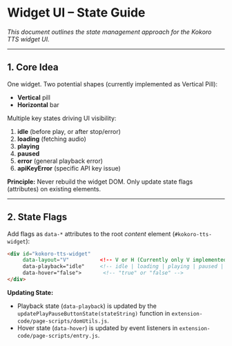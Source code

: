 # Widget UI – State Guide
*This document outlines the state management approach for the Kokoro TTS widget UI.*

---

## 1. Core Idea
One widget.
Two potential shapes (currently implemented as Vertical Pill):

*   **Vertical** pill
*   **Horizontal** bar

Multiple key states driving UI visibility:

1.  **idle** (before play, or after stop/error)
2.  **loading** (fetching audio)
3.  **playing**
4.  **paused**
5.  **error** (general playback error)
6.  **apiKeyError** (specific API key issue)

**Principle:** Never rebuild the widget DOM. Only update state flags (attributes) on existing elements.

---

## 2. State Flags
Add flags as `data-*` attributes to the root *content* element (`#kokoro-tts-widget`):

```html
<div id="kokoro-tts-widget"
     data-layout="V"          <!-- V or H (Currently only V implemented) -->
     data-playback="idle"     <!-- idle | loading | playing | paused | error | apiKeyError -->
     data-hover="false">       <!-- "true" or "false" -->
</div>
```

**Updating State:**
*   Playback state (`data-playback`) is updated by the `updatePlayPauseButtonState(stateString)` function in `extension-code/page-scripts/domUtils.js`.
*   Hover state (`data-hover`) is updated by event listeners in `extension-code/page-scripts/entry.js`.
